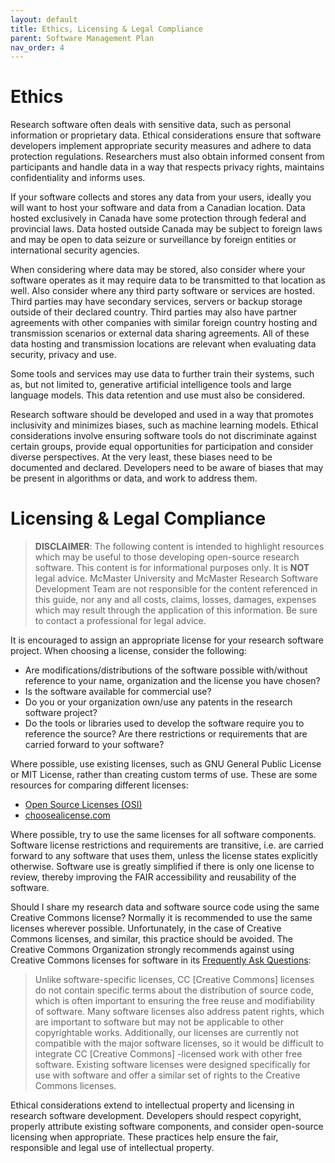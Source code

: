 ```yaml
---
layout: default
title: Ethics, Licensing & Legal Compliance
parent: Software Management Plan
nav_order: 4
---
```


# Ethics

Research software often deals with sensitive data, such as personal information or proprietary data. Ethical considerations ensure that software developers implement appropriate security measures and adhere to data protection regulations. Researchers must also obtain informed consent from participants and handle data in a way that respects privacy rights, maintains confidentiality and informs uses.  

If your software collects and stores any data from your users, ideally you will want to host your software and data from a Canadian location. Data hosted exclusively in Canada have some protection through federal and provincial laws. Data hosted outside Canada may be subject to foreign laws and may be open to data seizure or surveillance by foreign entities or international security agencies. 

When considering where data may be stored, also consider where your software operates as it may require data to be transmitted to that location as well. Also consider where any third party software or services are hosted. Third parties may have secondary services, servers or backup storage outside of their declared country. Third parties may also have partner agreements with other companies with similar foreign country hosting and transmission scenarios or external data sharing agreements. All of these data hosting and transmission locations are relevant when evaluating data security, privacy and use.

Some tools and services may use data to further train their systems, such as, but not limited to, generative artificial intelligence tools and large language models. This data retention and use must also be considered.

Research software should be developed and used in a way that promotes inclusivity and minimizes biases, such as machine learning models. Ethical considerations involve ensuring software tools do not discriminate against certain groups, provide equal opportunities for participation and consider diverse perspectives. At the very least, these biases need to be documented and declared. Developers need to be aware of biases that may be present in algorithms or data, and work to address them.  

# Licensing & Legal Compliance

> **DISCLAIMER**: The following content is intended to highlight resources which may be useful to those developing open-source research software. This content is for informational purposes only. It is **NOT** legal advice. McMaster University and McMaster Research Software Development Team are not responsible for the content referenced in this guide, nor any and all costs, claims, losses, damages, expenses which may result through the application of this information. Be sure to contact a professional for legal advice.

It is encouraged to assign an appropriate license for your research software project. When choosing a license, consider the following:  

- Are modifications/distributions of the software possible with/without reference to your name, organization and the license you have chosen?
- Is the software available for commercial use?
- Do you or your organization own/use any patents in the research software project?
- Do the tools or libraries used to develop the software require you to reference the source? Are there restrictions or requirements that are carried forward to your software?

Where possible, use existing licenses, such as GNU General Public License or MIT License, rather than creating custom terms of use. These are some resources for comparing different licenses:

- [Open Source Licenses (OSI)](https://opensource.org/licenses/)
- [choosealicense.com](https://choosealicense.com/licenses/)

Where possible, try to use the same licenses for all software components. Software license restrictions and requirements are transitive, i.e. are carried forward to any software that uses them, unless the license states explicitly otherwise. Software use is greatly simplified if there is only one license to review, thereby improving the FAIR accessibility and reusability of the software. 

Should I share my research data and software source code using the same Creative Commons license? Normally it is recommended to use the same licenses wherever possible. Unfortunately, in the case of Creative Commons licenses, and similar, this practice should be avoided. The Creative Commons Organization strongly recommends against using Creative Commons licenses for software in its [Frequently Ask Questions](https://creativecommons.org/faq/#can-i-apply-a-creative-commons-license-to-software):

> Unlike software-specific licenses, CC [Creative Commons] licenses do not contain specific terms about the distribution of source code, which is often important to ensuring the free reuse and modifiability of software. Many software licenses also address patent rights, which are important to software but may not be applicable to other copyrightable works. Additionally, our licenses are currently not compatible with the major software licenses, so it would be difficult to integrate CC [Creative Commons] -licensed work with other free software. Existing software licenses were designed specifically for use with software and offer a similar set of rights to the Creative Commons licenses.  

Ethical considerations extend to intellectual property and licensing in research software development. Developers should respect copyright, properly attribute existing software components, and consider open-source licensing when appropriate. These practices help ensure the fair, responsible and legal use of intellectual property.  
